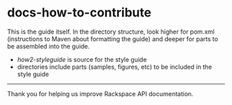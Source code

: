 docs-how-to-contribute
======================
This is the guide itself. In the directory structure, look higher for pom.xml (instructions to Maven about formatting the guide) and deeper for parts to be assembled into the guide.

* *how2-styleguide* is source for the style guide
* directories include parts (samples, figures, etc) to be included in the style guide

----
Thank you for helping us improve Rackspace API documentation.
